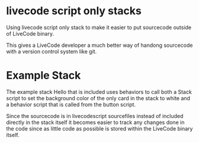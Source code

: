 # livecode script only stacks

Using livecode script only stack to make it easier to put sourcecode outside of LiveCode binary.

This gives a LiveCode developer a much better way of handong sourcecode with a version control system like git.

# Example Stack

The example stack Hello that is included uses behaviors to call both a Stack script to set the background color of the only card in the stack to white and a behavior script that is called from the button script.

Since the sourcecode is in livecodescript sourcefiles instead of included directly in the stack itself it becomes easier to track any changes done in the code since as little code as possible is stored within the LiveCode binary itself.
